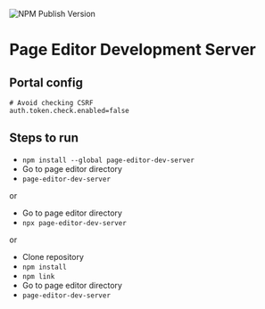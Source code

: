 ![NPM Publish Version](https://badge.fury.io/js/page-editor-dev-server.svg?style=flat]][https://www.npmjs.com/package/page-editor-dev-server)

# Page Editor Development Server

## Portal config

```
# Avoid checking CSRF
auth.token.check.enabled=false
```

## Steps to run

- `npm install --global page-editor-dev-server`
- Go to page editor directory
- `page-editor-dev-server`

or

- Go to page editor directory
- `npx page-editor-dev-server`

or

- Clone repository
- `npm install`
- `npm link`
- Go to page editor directory
- `page-editor-dev-server`
